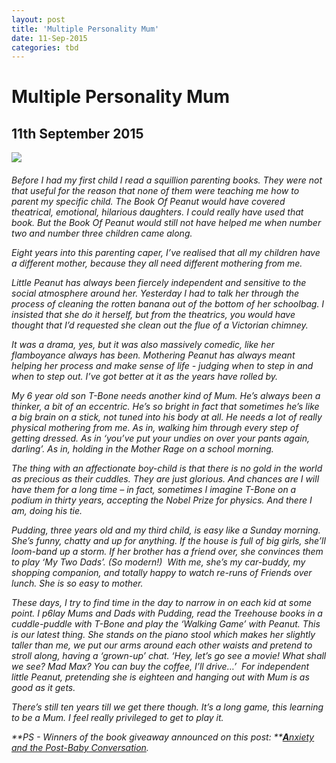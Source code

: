 ```yaml
---
layout: post
title: 'Multiple Personality Mum'
date: 11-Sep-2015
categories: tbd
---
```


# Multiple Personality Mum

## 11th September 2015

<img class="photo-horiz" src="http://joancrawfordma.tripod.com/sitebuildercontent/sitebuilderpictures/crawfordshildrenmain.jpg" />

<h6 "I was a strict disciplinarian,   perhaps too strict at times, but my God, without discipline what is life?" - Joan Crawford.  Making normal parents look awesome for the last seventy years.  Cheers Joan!</h6>

<p ** This post was originally published in Practical Parenting Magazine, August 2015**</p>

Before I had my first child I read a squillion parenting books. They were not that useful for the reason that none of them were teaching me how to parent my specific child. The Book Of Peanut would have covered theatrical, emotional, hilarious daughters. I could really have used that book. But the Book Of Peanut would still not have helped me when number two and number three children came along.

Eight years into this parenting caper, I’ve realised that all my children have a different mother, because they all need different mothering from me.

Little Peanut has always been fiercely independent and sensitive to the social atmosphere around her. Yesterday I had to talk her through the process of cleaning the rotten banana out of the bottom of her schoolbag. I insisted that she do it herself, but from the theatrics, you would have thought that I’d requested she clean out the flue of a Victorian chimney.

It was a drama, yes, but it was also massively comedic, like her flamboyance always has been. Mothering Peanut has always meant helping her process and make sense of life - judging when to step in and when to step out. I’ve got better at it as the years have rolled by.

My 6 year old son T-Bone needs another kind of Mum. He’s always been a thinker, a bit of an eccentric. He’s so bright in fact that sometimes he’s like a big brain on a stick, not tuned into his body at all. He needs a lot of really physical mothering from me. As in, walking him through every step of getting dressed. As in ‘you’ve put your undies on over your pants again, darling’. As in, holding in the Mother Rage on a school morning.

The thing with an affectionate boy-child is that there is no gold in the world as precious as their cuddles. They are just glorious. And chances are I will have them for a long time – in fact, sometimes I imagine T-Bone on a podium in thirty years, accepting the Nobel Prize for physics. And there I am, doing his tie.

Pudding, three years old and my third child, is easy like a Sunday morning. She’s funny, chatty and up for anything. If the house is full of big girls, she’ll loom-band up a storm. If her brother has a friend over, she convinces them to play ‘My Two Dads’. (So modern!)  With me, she’s my car-buddy, my shopping companion, and totally happy to watch re-runs of Friends over lunch. She is so easy to mother.

These days, I try to find time in the day to narrow in on each kid at some point. I p6lay Mums and Dads with Pudding, read the Treehouse books in a cuddle-puddle with T-Bone and play the ‘Walking Game’ with Peanut. This is our latest thing. She stands on the piano stool which makes her slightly taller than me, we put our arms around each other waists and pretend to stroll along, having a ‘grown-up’ chat. ‘Hey, let’s go see a movie! What shall we see? Mad Max? You can buy the coffee, I’ll drive…’  For independent little Peanut, pretending she is eighteen and hanging out with Mum is as good as it gets.

There’s still ten years till we get there though. It’s a long game, this learning to be a Mum. I feel really privileged to get to play it.

**PS - Winners of the book giveaway announced on this post: **<a href="http://mogantosh.com/anxiety-and-the-post-baby-conversation-a-book-giveaway/">**A**nxiety and the Post-Baby Conversation</a>.
